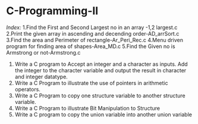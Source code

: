 # C-Programming-II

*Index:*
1.Find the First and Second Largest no in an array -1,2 largest.c
2.Print the given array in ascending and decending order-AD_arrSort.c
3.Find the area and Perimeter of rectangle-Ar_Peri_Rec.c
4.Menu driven program for finding area of shapes-Area_MD.c
5.Find the Given no is Armstrong or not-Armstrong.c

1. Write a C program to Accept an integer and a character as inputs. Add the integer to the character variable and output the result in character and integer datatype.
2. Write a C Program to illustrate the use of pointers in arithmetic operators.
3. Write a C Program to copy one structure variable to another structure variable. 
4. Write a C Program to illustrate Bit Manipulation to Structure
5. Write a C program to copy the union variable into another union variable
